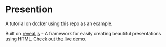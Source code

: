 # Presention

A tutorial on docker using this repo as an example.

Built on [reveal.js](https://github.com/hakimel/reveal.js) - A framework for easily creating beautiful presentations using HTML. [Check out the live demo](http://lab.hakim.se/reveal-js/).

